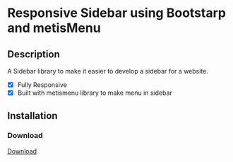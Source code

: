 # Responsive Sidebar using Bootstarp and metisMenu

## Description

A Sidebar library to make it easier to develop a sidebar for a website.

- [x] Fully Responsive
- [x] Built with metismenu library to make menu in sidebar

## Installation

### Download

[Download]()